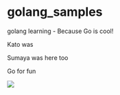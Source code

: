 # golang_samples
golang learning - Because Go is cool!

Kato was 

Sumaya was here too

Go for fun


![](https://cdn.chrisshort.net/testing-certificate-chains-in-go/GOPHER_MIC_DROP.png)
